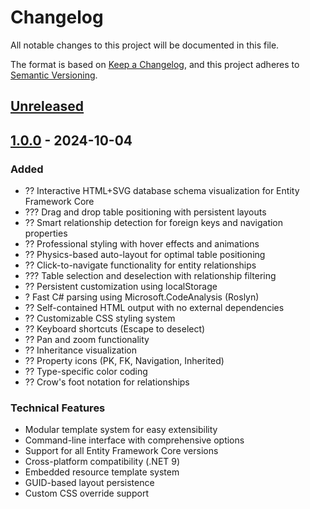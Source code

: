 # Changelog

All notable changes to this project will be documented in this file.

The format is based on [Keep a Changelog](https://keepachangelog.com/en/1.0.0/),
and this project adheres to [Semantic Versioning](https://semver.org/spec/v2.0.0.html).

## [Unreleased]

## [1.0.0] - 2024-10-04

### Added
- ?? Interactive HTML+SVG database schema visualization for Entity Framework Core
- ??? Drag and drop table positioning with persistent layouts
- ?? Smart relationship detection for foreign keys and navigation properties
- ?? Professional styling with hover effects and animations
- ?? Physics-based auto-layout for optimal table positioning
- ?? Click-to-navigate functionality for entity relationships
- ??? Table selection and deselection with relationship filtering
- ?? Persistent customization using localStorage
- ? Fast C# parsing using Microsoft.CodeAnalysis (Roslyn)
- ?? Self-contained HTML output with no external dependencies
- ?? Customizable CSS styling system
- ?? Keyboard shortcuts (Escape to deselect)
- ?? Pan and zoom functionality
- ?? Inheritance visualization
- ?? Property icons (PK, FK, Navigation, Inherited)
- ?? Type-specific color coding
- ?? Crow's foot notation for relationships

### Technical Features
- Modular template system for easy extensibility
- Command-line interface with comprehensive options
- Support for all Entity Framework Core versions
- Cross-platform compatibility (.NET 9)
- Embedded resource template system
- GUID-based layout persistence
- Custom CSS override support

[Unreleased]: https://github.com/panoramicdata/SchemaMagic/compare/v1.0.0...HEAD
[1.0.0]: https://github.com/panoramicdata/SchemaMagic/releases/tag/v1.0.0